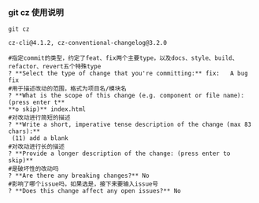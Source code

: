 <!--
 Copyright (c) 2025 caizih
 
 This software is released under the MIT License.
 https://opensource.org/licenses/MIT
-->

### git cz 使用说明 
```text
git cz
 
cz-cli@4.1.2, cz-conventional-changelog@3.2.0
 
#指定commit的类型，约定了feat、fix两个主要type，以及docs、style、build、refactor、revert五个特殊type
? **Select the type of change that you're committing:** fix:   A bug fix
#用于描述改动的范围，格式为项目名/模块名
? **What is the scope of this change (e.g. component or file name): (press enter t**
**o skip)** index.html
#对改动进行简短的描述
? **Write a short, imperative tense description of the change (max 83 chars):**
 (11) add a blank
#对改动进行长的描述
? **Provide a longer description of the change: (press enter to skip)**
#是破坏性的改动吗
? **Are there any breaking changes?** No
#影响了哪个issue吗，如果选是，接下来要输入issue号
? **Does this change affect any open issues?** No

```